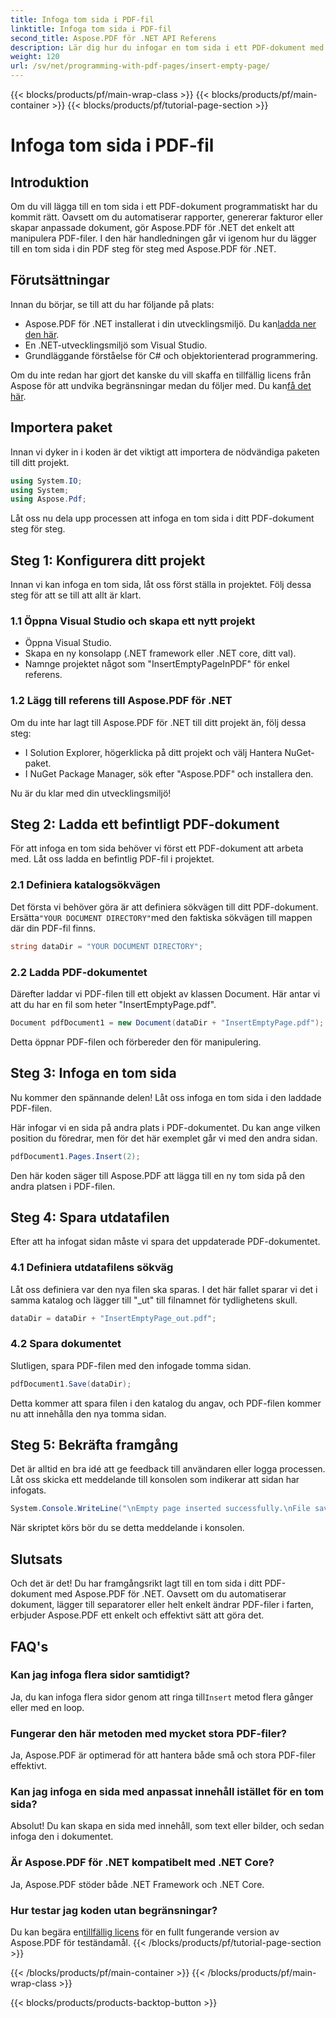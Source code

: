 ```yaml
---
title: Infoga tom sida i PDF-fil
linktitle: Infoga tom sida i PDF-fil
second_title: Aspose.PDF för .NET API Referens
description: Lär dig hur du infogar en tom sida i ett PDF-dokument med Aspose.PDF för .NET. Steg-för-steg handledning med kodexempel för sömlös PDF-manipulation.
weight: 120
url: /sv/net/programming-with-pdf-pages/insert-empty-page/
---
```


{{< blocks/products/pf/main-wrap-class >}}
{{< blocks/products/pf/main-container >}}
{{< blocks/products/pf/tutorial-page-section >}}

# Infoga tom sida i PDF-fil

## Introduktion

Om du vill lägga till en tom sida i ett PDF-dokument programmatiskt har du kommit rätt. Oavsett om du automatiserar rapporter, genererar fakturor eller skapar anpassade dokument, gör Aspose.PDF för .NET det enkelt att manipulera PDF-filer. I den här handledningen går vi igenom hur du lägger till en tom sida i din PDF steg för steg med Aspose.PDF för .NET.

## Förutsättningar

Innan du börjar, se till att du har följande på plats:

-  Aspose.PDF för .NET installerat i din utvecklingsmiljö. Du kan[ladda ner den här](https://releases.aspose.com/pdf/net/).
- En .NET-utvecklingsmiljö som Visual Studio.
- Grundläggande förståelse för C# och objektorienterad programmering.

 Om du inte redan har gjort det kanske du vill skaffa en tillfällig licens från Aspose för att undvika begränsningar medan du följer med. Du kan[få det här](https://purchase.aspose.com/temporary-license/).

## Importera paket

Innan vi dyker in i koden är det viktigt att importera de nödvändiga paketen till ditt projekt.

```csharp
using System.IO;
using System;
using Aspose.Pdf;
```

Låt oss nu dela upp processen att infoga en tom sida i ditt PDF-dokument steg för steg.

## Steg 1: Konfigurera ditt projekt

Innan vi kan infoga en tom sida, låt oss först ställa in projektet. Följ dessa steg för att se till att allt är klart.

### 1.1 Öppna Visual Studio och skapa ett nytt projekt
- Öppna Visual Studio.
- Skapa en ny konsolapp (.NET framework eller .NET core, ditt val).
- Namnge projektet något som "InsertEmptyPageInPDF" för enkel referens.

### 1.2 Lägg till referens till Aspose.PDF för .NET
Om du inte har lagt till Aspose.PDF för .NET till ditt projekt än, följ dessa steg:
- I Solution Explorer, högerklicka på ditt projekt och välj Hantera NuGet-paket.
- I NuGet Package Manager, sök efter "Aspose.PDF" och installera den.

Nu är du klar med din utvecklingsmiljö!

## Steg 2: Ladda ett befintligt PDF-dokument

För att infoga en tom sida behöver vi först ett PDF-dokument att arbeta med. Låt oss ladda en befintlig PDF-fil i projektet.

### 2.1 Definiera katalogsökvägen

 Det första vi behöver göra är att definiera sökvägen till ditt PDF-dokument. Ersätta`"YOUR DOCUMENT DIRECTORY"`med den faktiska sökvägen till mappen där din PDF-fil finns.

```csharp
string dataDir = "YOUR DOCUMENT DIRECTORY";
```

### 2.2 Ladda PDF-dokumentet

Därefter laddar vi PDF-filen till ett objekt av klassen Document. Här antar vi att du har en fil som heter "InsertEmptyPage.pdf".

```csharp
Document pdfDocument1 = new Document(dataDir + "InsertEmptyPage.pdf");
```

Detta öppnar PDF-filen och förbereder den för manipulering.

## Steg 3: Infoga en tom sida

Nu kommer den spännande delen! Låt oss infoga en tom sida i den laddade PDF-filen.

Här infogar vi en sida på andra plats i PDF-dokumentet. Du kan ange vilken position du föredrar, men för det här exemplet går vi med den andra sidan.

```csharp
pdfDocument1.Pages.Insert(2);
```

Den här koden säger till Aspose.PDF att lägga till en ny tom sida på den andra platsen i PDF-filen.

## Steg 4: Spara utdatafilen

Efter att ha infogat sidan måste vi spara det uppdaterade PDF-dokumentet.

### 4.1 Definiera utdatafilens sökväg

Låt oss definiera var den nya filen ska sparas. I det här fallet sparar vi det i samma katalog och lägger till "_ut" till filnamnet för tydlighetens skull.

```csharp
dataDir = dataDir + "InsertEmptyPage_out.pdf";
```

### 4.2 Spara dokumentet

Slutligen, spara PDF-filen med den infogade tomma sidan.

```csharp
pdfDocument1.Save(dataDir);
```

Detta kommer att spara filen i den katalog du angav, och PDF-filen kommer nu att innehålla den nya tomma sidan.

## Steg 5: Bekräfta framgång

Det är alltid en bra idé att ge feedback till användaren eller logga processen. Låt oss skicka ett meddelande till konsolen som indikerar att sidan har infogats.

```csharp
System.Console.WriteLine("\nEmpty page inserted successfully.\nFile saved at " + dataDir);
```

När skriptet körs bör du se detta meddelande i konsolen.

## Slutsats

Och det är det! Du har framgångsrikt lagt till en tom sida i ditt PDF-dokument med Aspose.PDF för .NET. Oavsett om du automatiserar dokument, lägger till separatorer eller helt enkelt ändrar PDF-filer i farten, erbjuder Aspose.PDF ett enkelt och effektivt sätt att göra det.


## FAQ's

### Kan jag infoga flera sidor samtidigt?
 Ja, du kan infoga flera sidor genom att ringa till`Insert` metod flera gånger eller med en loop.

### Fungerar den här metoden med mycket stora PDF-filer?
Ja, Aspose.PDF är optimerad för att hantera både små och stora PDF-filer effektivt.

### Kan jag infoga en sida med anpassat innehåll istället för en tom sida?
Absolut! Du kan skapa en sida med innehåll, som text eller bilder, och sedan infoga den i dokumentet.

### Är Aspose.PDF för .NET kompatibelt med .NET Core?
Ja, Aspose.PDF stöder både .NET Framework och .NET Core.

### Hur testar jag koden utan begränsningar?
 Du kan begära en[tillfällig licens](https://purchase.aspose.com/temporary-license/) för en fullt fungerande version av Aspose.PDF för teständamål.
{{< /blocks/products/pf/tutorial-page-section >}}

{{< /blocks/products/pf/main-container >}}
{{< /blocks/products/pf/main-wrap-class >}}

{{< blocks/products/products-backtop-button >}}
